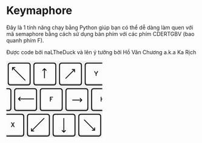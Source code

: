 # Keymaphore
 
Đây là 1 tính năng chạy bằng Python giúp bạn có thể dễ dàng làm quen với mã semaphore bằng cách sử dụng bàn phím với các phím CDERTGBV (bao quanh phím F).

Được code bởi naLTheDuck và lên ý tưởng bởi Hồ Văn Chương a.k.a Ka Rịch

![alt text](image.jfif)
